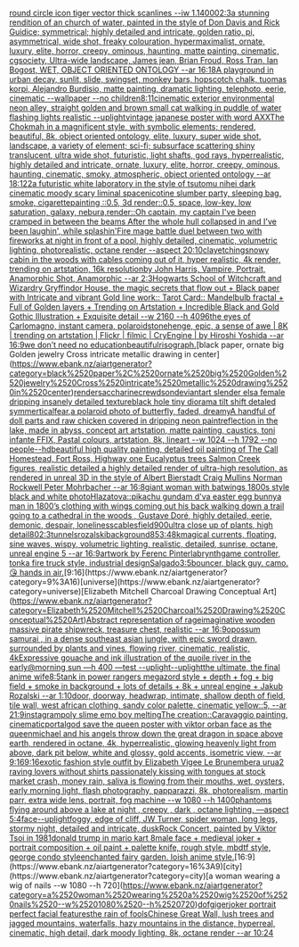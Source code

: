 [round circle icon tiger vector thick scanlines --iw 1.1](https://www.ebank.nz/aiartgenerator?category=round%2520circle%2520icon%2520tiger%2520vector%2520thick%2520scanlines%2520--iw%25201.1)[4000](https://www.ebank.nz/aiartgenerator?category=4000)[2:3](https://www.ebank.nz/aiartgenerator?category=2%3A3)[a stunning rendition of an church of water, painted in the style of Don Davis and Rick Guidice; symmetrical; highly detailed and intricate, golden ratio, pi, asymmetrical, wide shot, freaky colouration, hypermaximalist, ornate, luxury, elite, horror, creepy, ominous, haunting, matte painting, cinematic, cgsociety, Ultra-wide landscape, James jean, Brian Froud, Ross Tran, Ian Bogost, WET, OBJECT ORIENTED ONTOLOGY --ar 16:18](https://www.ebank.nz/aiartgenerator?category=a%2520stunning%2520rendition%2520of%2520an%2520church%2520of%2520water%2C%2520painted%2520in%2520the%2520style%2520of%2520Don%2520Davis%2520and%2520Rick%2520Guidice%3B%2520symmetrical%3B%2520highly%2520detailed%2520and%2520intricate%2C%2520golden%2520ratio%2C%2520pi%2C%2520asymmetrical%2C%2520wide%2520shot%2C%2520freaky%2520colouration%2C%2520hypermaximalist%2C%2520ornate%2C%2520luxury%2C%2520elite%2C%2520horror%2C%2520creepy%2C%2520ominous%2C%2520haunting%2C%2520matte%2520painting%2C%2520cinematic%2C%2520cgsociety%2C%2520Ultra-wide%2520landscape%2C%2520James%2520jean%2C%2520Brian%2520Froud%2C%2520Ross%2520Tran%2C%2520Ian%2520Bogost%2C%2520WET%2C%2520OBJECT%2520ORIENTED%2520ONTOLOGY%2520--ar%252016%3A18)[A playground in urban decay, sunlit, slide, swingset, monkey bars, hopscotch chalk, tuomas korpi, Alejandro Burdisio, matte painting, dramatic lighting, telephoto, eerie, cinematic --wallpaper --no children](https://www.ebank.nz/aiartgenerator?category=A%2520playground%2520in%2520urban%2520decay%2C%2520sunlit%2C%2520slide%2C%2520swingset%2C%2520monkey%2520bars%2C%2520hopscotch%2520chalk%2C%2520tuomas%2520korpi%2C%2520Alejandro%2520Burdisio%2C%2520matte%2520painting%2C%2520dramatic%2520lighting%2C%2520telephoto%2C%2520eerie%2C%2520cinematic%2520--wallpaper%2520--no%2520children)[8:11](https://www.ebank.nz/aiartgenerator?category=8%3A11)[cinematic exterior environmental neon alley, straight golden and brown small cat walking in puddle of water flashing lights realistic --uplight](https://www.ebank.nz/aiartgenerator?category=cinematic%2520exterior%2520environmental%2520neon%2520alley%2C%2520straight%2520golden%2520and%2520brown%2520small%2520cat%2520walking%2520in%2520puddle%2520of%2520water%2520flashing%2520lights%2520realistic%2520--uplight)[vintage japanese poster with word AXX](https://www.ebank.nz/aiartgenerator?category=vintage%2520japanese%2520poster%2520with%2520word%2520AXX)[The Chokmah in a magnificent style, with symbolic elements; rendered, beautiful, 8k, object oriented ontology, elite, luxury, super wide shot, landscape, a variety of element;  sci-fi; subsurface scattering shiny translucent, ultra wide shot, futuristic, light shafts, god rays, hyperrealistic, highly detailed and intricate, ornate, luxury, elite, horror, creepy, ominous, haunting, cinematic, smoky, atmospheric, object oriented ontology --ar 18:12](https://www.ebank.nz/aiartgenerator?category=The%2520Chokmah%2520in%2520a%2520magnificent%2520style%2C%2520with%2520symbolic%2520elements%3B%2520rendered%2C%2520beautiful%2C%25208k%2C%2520object%2520oriented%2520ontology%2C%2520elite%2C%2520luxury%2C%2520super%2520wide%2520shot%2C%2520landscape%2C%2520a%2520variety%2520of%2520element%3B%2520%2520sci-fi%3B%2520subsurface%2520scattering%2520shiny%2520translucent%2C%2520ultra%2520wide%2520shot%2C%2520futuristic%2C%2520light%2520shafts%2C%2520god%2520rays%2C%2520hyperrealistic%2C%2520highly%2520detailed%2520and%2520intricate%2C%2520ornate%2C%2520luxury%2C%2520elite%2C%2520horror%2C%2520creepy%2C%2520ominous%2C%2520haunting%2C%2520cinematic%2C%2520smoky%2C%2520atmospheric%2C%2520object%2520oriented%2520ontology%2520--ar%252018%3A12)[2](https://www.ebank.nz/aiartgenerator?category=2)[a futuristic white laboratory in the style of tsutomu nihei dark cinematic moody scary liminal space](https://www.ebank.nz/aiartgenerator?category=a%2520futuristic%2520white%2520laboratory%2520in%2520the%2520style%2520of%2520tsutomu%2520nihei%2520dark%2520cinematic%2520moody%2520scary%2520liminal%2520space)[nicotine slumber party, sleeping bag, smoke, cigarette](https://www.ebank.nz/aiartgenerator?category=nicotine%2520slumber%2520party%2C%2520sleeping%2520bag%2C%2520smoke%2C%2520cigarette)[painting ::0.5, 3d render::0.5, space, low-key, low saturation, galaxy, nebura,](https://www.ebank.nz/aiartgenerator?category=painting%2520%3A%3A0.5%2C%25203d%2520render%3A%3A0.5%2C%2520space%2C%2520low-key%2C%2520low%2520saturation%2C%2520galaxy%2C%2520nebura%2C)[render::](https://www.ebank.nz/aiartgenerator?category=render%3A%3A)[Oh captain, my captain I've been cramped in between the beams After the whole hull collapsed in and I've been laughin', while splashin'](https://www.ebank.nz/aiartgenerator?category=Oh%2520captain%2C%2520my%2520captain%2520I%27ve%2520been%2520cramped%2520in%2520between%2520the%2520beams%2520After%2520the%2520whole%2520hull%2520collapsed%2520in%2520and%2520I%27ve%2520been%2520laughin%27%2C%2520while%2520splashin%27)[Fire mage battle duel between two with fireworks at night in front of a pool, highly detailed, cinematic, volumetric lighting, photorealistic, octane render --aspect 20:10](https://www.ebank.nz/aiartgenerator?category=Fire%2520mage%2520battle%2520duel%2520between%2520two%2520with%2520fireworks%2520at%2520night%2520in%2520front%2520of%2520a%2520pool%2C%2520highly%2520detailed%2C%2520cinematic%2C%2520volumetric%2520lighting%2C%2520photorealistic%2C%2520octane%2520render%2520--aspect%252020%3A10)[clay](https://www.ebank.nz/aiartgenerator?category=clay)[etching](https://www.ebank.nz/aiartgenerator?category=etching)[snowy cabin in the woods with cables coming out of it, hyper realistic, 4k render, trending on artstation, 16k resolution](https://www.ebank.nz/aiartgenerator?category=snowy%2520cabin%2520in%2520the%2520woods%2520with%2520cables%2520coming%2520out%2520of%2520it%2C%2520hyper%2520realistic%2C%25204k%2520render%2C%2520trending%2520on%2520artstation%2C%252016k%2520resolution)[by John Harris, Vampire, Portrait, Anamorphic Shot, Anamorphic --ar 2:3](https://www.ebank.nz/aiartgenerator?category=by%2520John%2520Harris%2C%2520Vampire%2C%2520Portrait%2C%2520Anamorphic%2520Shot%2C%2520Anamorphic%2520--ar%25202%3A3)[Hogwarts School of Witchcraft and Wizardry Gryffindor House, the magic secrets that flow out  + Black paper with Intricate and vibrant Gold line work:: Tarot Card:: Mandelbulb fractal + Full of Golden layers + Trending on Artstation + Incredible Black and Gold Gothic Illustration + Exquisite detail --w 2160  --h 4096](https://www.ebank.nz/aiartgenerator?category=Hogwarts%2520School%2520of%2520Witchcraft%2520and%2520Wizardry%2520Gryffindor%2520House%2C%2520the%2520magic%2520secrets%2520that%2520flow%2520out%2520%2520%2B%2520Black%2520paper%2520with%2520Intricate%2520and%2520vibrant%2520Gold%2520line%2520work%3A%3A%2520Tarot%2520Card%3A%3A%2520Mandelbulb%2520fractal%2520%2B%2520Full%2520of%2520Golden%2520layers%2520%2B%2520Trending%2520on%2520Artstation%2520%2B%2520Incredible%2520Black%2520and%2520Gold%2520Gothic%2520Illustration%2520%2B%2520Exquisite%2520detail%2520--w%25202160%2520%2520--h%25204096)[the eyes of Carlomagno, instant camera, polaroid](https://www.ebank.nz/aiartgenerator?category=the%2520eyes%2520of%2520Carlomagno%2C%2520instant%2520camera%2C%2520polaroid)[stonehenge, epic, a sense of awe | 8K | trending on artstation | Flickr | filmic | CryEngine | by Hiroshi Yoshida --ar 16:9](https://www.ebank.nz/aiartgenerator?category=stonehenge%2C%2520epic%2C%2520a%2520sense%2520of%2520awe%2520%7C%25208K%2520%7C%2520trending%2520on%2520artstation%2520%7C%2520Flickr%2520%7C%2520filmic%2520%7C%2520CryEngine%2520%7C%2520by%2520Hiroshi%2520Yoshida%2520--ar%252016%3A9)[we don’t need no education](https://www.ebank.nz/aiartgenerator?category=we%2520don%E2%80%99t%2520need%2520no%2520education)[beautiful](https://www.ebank.nz/aiartgenerator?category=beautiful)[risograph.](https://www.ebank.nz/aiartgenerator?category=risograph.)[black paper, ornate big Golden jewelry Cross intricate metallic drawing in center](https://www.ebank.nz/aiartgenerator?category=black%2520paper%2C%2520ornate%2520big%2520Golden%2520jewelry%2520Cross%2520intricate%2520metallic%2520drawing%2520in%2520center)[render](https://www.ebank.nz/aiartgenerator?category=render)[saccharine](https://www.ebank.nz/aiartgenerator?category=saccharine)[crewdson](https://www.ebank.nz/aiartgenerator?category=crewdson)[deviantart slender elsa female dripping insanely detailed texture](https://www.ebank.nz/aiartgenerator?category=deviantart%2520slender%2520elsa%2520female%2520dripping%2520insanely%2520detailed%2520texture)[black hole tiny diorama tilt shift detaled symmertical](https://www.ebank.nz/aiartgenerator?category=black%2520hole%2520tiny%2520diorama%2520tilt%2520shift%2520detaled%2520symmertical)[fear,](https://www.ebank.nz/aiartgenerator?category=fear%2C)[a polaroid photo of butterfly, faded, dreamy](https://www.ebank.nz/aiartgenerator?category=a%2520polaroid%2520photo%2520of%2520butterfly%2C%2520faded%2C%2520dreamy)[A handful of doll parts and raw chicken covered in dripping neon paint](https://www.ebank.nz/aiartgenerator?category=A%2520handful%2520of%2520doll%2520parts%2520and%2520raw%2520chicken%2520covered%2520in%2520dripping%2520neon%2520paint)[reflection in the lake, made in abyss, concept art artstation, matte painting, caustics, toni infante FFIX, Pastal colours, artstation, 8k, lineart  --w 1024 --h 1792 --no people](https://www.ebank.nz/aiartgenerator?category=reflection%2520in%2520the%2520lake%2C%2520made%2520in%2520abyss%2C%2520concept%2520art%2520artstation%2C%2520matte%2520painting%2C%2520caustics%2C%2520toni%2520infante%2520FFIX%2C%2520Pastal%2520colours%2C%2520artstation%2C%25208k%2C%2520lineart%2520%2520--w%25201024%2520--h%25201792%2520--no%2520people)[--hd](https://www.ebank.nz/aiartgenerator?category=--hd)[beautiful high quality painting, detailed oil painting of The Call Homestead, Fort Ross, Highway one Eucalyptus trees  Salmon Creek figures, realistic detailed a highly detailed render of ultra-high resolution, as rendered in unreal 3D in the style of Albert Bierstadt Craig Mullins Norman Rockwell Peter Mohrbacher  --ar 16:8](https://www.ebank.nz/aiartgenerator?category=beautiful%2520high%2520quality%2520painting%2C%2520detailed%2520oil%2520painting%2520of%2520The%2520Call%2520Homestead%2C%2520Fort%2520Ross%2C%2520Highway%2520one%2520Eucalyptus%2520trees%2520%2520Salmon%2520Creek%2520figures%2C%2520realistic%2520detailed%2520a%2520highly%2520detailed%2520render%2520of%2520ultra-high%2520resolution%2C%2520as%2520rendered%2520in%2520unreal%25203D%2520in%2520the%2520style%2520of%2520Albert%2520Bierstadt%2520Craig%2520Mullins%2520Norman%2520Rockwell%2520Peter%2520Mohrbacher%2520%2520--ar%252016%3A8)[giant woman with batwings 1800s style black and white photo](https://www.ebank.nz/aiartgenerator?category=giant%2520woman%2520with%2520batwings%25201800s%2520style%2520black%2520and%2520white%2520photo)[Hlazatova::](https://www.ebank.nz/aiartgenerator?category=Hlazatova%3A%3A)[pikachu gundam d'va easter egg bunny](https://www.ebank.nz/aiartgenerator?category=pikachu%2520gundam%2520d%27va%2520easter%2520egg%2520bunny)[a man in 1800’s clothing with wings coming out his back walking down a trail going to a cathedral in the woods , Gustave Doré, highly detailed, eerie, demonic, despair, loneliness](https://www.ebank.nz/aiartgenerator?category=a%2520man%2520in%25201800%E2%80%99s%2520clothing%2520with%2520wings%2520coming%2520out%2520his%2520back%2520walking%2520down%2520a%2520trail%2520going%2520to%2520a%2520cathedral%2520in%2520the%2520woods%2520%2C%2520Gustave%2520Dor%C3%A9%2C%2520highly%2520detailed%2C%2520eerie%2C%2520demonic%2C%2520despair%2C%2520loneliness)[cables](https://www.ebank.nz/aiartgenerator?category=cables)[field](https://www.ebank.nz/aiartgenerator?category=field)[900](https://www.ebank.nz/aiartgenerator?category=900)[ultra close up of plants, high detail](https://www.ebank.nz/aiartgenerator?category=ultra%2520close%2520up%2520of%2520plants%2C%2520high%2520detail)[80](https://www.ebank.nz/aiartgenerator?category=80)[2:3](https://www.ebank.nz/aiartgenerator?category=2%3A3)[tunnels](https://www.ebank.nz/aiartgenerator?category=tunnels)[rozalski](https://www.ebank.nz/aiartgenerator?category=rozalski)[background](https://www.ebank.nz/aiartgenerator?category=background)[85](https://www.ebank.nz/aiartgenerator?category=85)[3:4](https://www.ebank.nz/aiartgenerator?category=3%3A4)[8k](https://www.ebank.nz/aiartgenerator?category=8k)[magical currents, floating, sine waves, wispy, volumetric lighting, realistic, detailed, sunrise, octane, unreal engine 5 --ar 16:9](https://www.ebank.nz/aiartgenerator?category=magical%2520currents%2C%2520floating%2C%2520sine%2520waves%2C%2520wispy%2C%2520volumetric%2520lighting%2C%2520realistic%2C%2520detailed%2C%2520sunrise%2C%2520octane%2C%2520unreal%2520engine%25205%2520--ar%252016%3A9)[artwork by Ferenc Pinter](https://www.ebank.nz/aiartgenerator?category=artwork%2520by%2520Ferenc%2520Pinter)[labrynth](https://www.ebank.nz/aiartgenerator?category=labrynth)[game controller, tonka fire truck style, industrial design](https://www.ebank.nz/aiartgenerator?category=game%2520controller%2C%2520tonka%2520fire%2520truck%2520style%2C%2520industrial%2520design)[Salgado](https://www.ebank.nz/aiartgenerator?category=Salgado)[3:5](https://www.ebank.nz/aiartgenerator?category=3%3A5)[bouncer, black guy. camo. 😘  hands in air.](https://www.ebank.nz/aiartgenerator?category=bouncer%2C%2520black%2520guy.%2520camo.%2520%F0%9F%98%98%2520%2520hands%2520in%2520air.)[9:16](https://www.ebank.nz/aiartgenerator?category=9%3A16)[universe](https://www.ebank.nz/aiartgenerator?category=universe)[Elizabeth Mitchell Charcoal Drawing Conceptual Art](https://www.ebank.nz/aiartgenerator?category=Elizabeth%2520Mitchell%2520Charcoal%2520Drawing%2520Conceptual%2520Art)[Abstract representation of rage](https://www.ebank.nz/aiartgenerator?category=Abstract%2520representation%2520of%2520rage)[imaginative wooden massive pirate shipwreck, treasure chest, realistic --ar 16:9](https://www.ebank.nz/aiartgenerator?category=imaginative%2520wooden%2520massive%2520pirate%2520shipwreck%2C%2520treasure%2520chest%2C%2520realistic%2520--ar%252016%3A9)[opossum samurai , in a dense southeast asian jungle, with epic sword drawn, surrounded by plants and vines, flowing river, cinematic, realistic, 4k](https://www.ebank.nz/aiartgenerator?category=opossum%2520samurai%2520%2C%2520in%2520a%2520dense%2520southeast%2520asian%2520jungle%2C%2520with%2520epic%2520sword%2520drawn%2C%2520surrounded%2520by%2520plants%2520and%2520vines%2C%2520flowing%2520river%2C%2520cinematic%2C%2520realistic%2C%25204k)[Expressive gouache and ink illustration of the quoile river in the early@morning sun —h 400 —test --uplight](https://www.ebank.nz/aiartgenerator?category=Expressive%2520gouache%2520and%2520ink%2520illustration%2520of%2520the%2520quoile%2520river%2520in%2520the%2520early%40morning%2520sun%2520%E2%80%94h%2520400%2520%E2%80%94test%2520--uplight)[--uplight](https://www.ebank.nz/aiartgenerator?category=--uplight)[](https://www.ebank.nz/aiartgenerator?category=)[the ultimate, the final anime wife](https://www.ebank.nz/aiartgenerator?category=the%2520ultimate%2C%2520the%2520final%2520anime%2520wife)[8:5](https://www.ebank.nz/aiartgenerator?category=8%3A5)[tank in power rangers megazord style + depth + fog + big field + smoke in background + lots of details + 8k + unreal engine + Jakub Rozalski --ar 1:10](https://www.ebank.nz/aiartgenerator?category=tank%2520in%2520power%2520rangers%2520megazord%2520style%2520%2B%2520depth%2520%2B%2520fog%2520%2B%2520big%2520field%2520%2B%2520smoke%2520in%2520background%2520%2B%2520lots%2520of%2520details%2520%2B%25208k%2520%2B%2520unreal%2520engine%2520%2B%2520Jakub%2520Rozalski%2520--ar%25201%3A10)[door, doorway, headwrap, intimate, shallow depth of field, tile wall, west african clothing, sandy color palette, cinematic yellow::5, --ar 21:9](https://www.ebank.nz/aiartgenerator?category=door%2C%2520doorway%2C%2520headwrap%2C%2520intimate%2C%2520shallow%2520depth%2520of%2520field%2C%2520tile%2520wall%2C%2520west%2520african%2520clothing%2C%2520sandy%2520color%2520palette%2C%2520cinematic%2520yellow%3A%3A5%2C%2520--ar%252021%3A9)[instagram](https://www.ebank.nz/aiartgenerator?category=instagram)[poly slime emo boy melting](https://www.ebank.nz/aiartgenerator?category=poly%2520slime%2520emo%2520boy%2520melting)[The creation::Caravaggio painting, cinematic](https://www.ebank.nz/aiartgenerator?category=The%2520creation%3A%3ACaravaggio%2520painting%2C%2520cinematic)[portal](https://www.ebank.nz/aiartgenerator?category=portal)[god save the queen poster with viktor orban face as the queen](https://www.ebank.nz/aiartgenerator?category=god%2520save%2520the%2520queen%2520poster%2520with%2520viktor%2520orban%2520face%2520as%2520the%2520queen)[michael and his angels throw down the great dragon in space above earth, rendered in octane, 4k, hyperrealistic, glowing heavenly light from above, dark pit below, white and glossy, gold accents, isometric view, --ar 9:16](https://www.ebank.nz/aiartgenerator?category=michael%2520and%2520his%2520angels%2520throw%2520down%2520the%2520great%2520dragon%2520in%2520space%2520above%2520earth%2C%2520rendered%2520in%2520octane%2C%25204k%2C%2520hyperrealistic%2C%2520glowing%2520heavenly%2520light%2520from%2520above%2C%2520dark%2520pit%2520below%2C%2520white%2520and%2520glossy%2C%2520gold%2520accents%2C%2520isometric%2520view%2C%2520--ar%25209%3A16)[9:16](https://www.ebank.nz/aiartgenerator?category=9%3A16)[exotic fashion style outfit by Elizabeth Vigee Le Brun](https://www.ebank.nz/aiartgenerator?category=exotic%2520fashion%2520style%2520outfit%2520by%2520Elizabeth%2520Vigee%2520Le%2520Brun)[embera urua](https://www.ebank.nz/aiartgenerator?category=embera%2520urua)[2 raving lovers without shirts passionately kissing with tongues at stock market crash, money rain, saliva is flowing from their mouths, wet, oysters, early morning light, flash photography, papparazzi, 8k, photorealism, martin parr, extra wide lens, portrait, fog machine --w 1080 --h 1400](https://www.ebank.nz/aiartgenerator?category=2%2520raving%2520lovers%2520without%2520shirts%2520passionately%2520kissing%2520with%2520tongues%2520at%2520stock%2520market%2520crash%2C%2520money%2520rain%2C%2520saliva%2520is%2520flowing%2520from%2520their%2520mouths%2C%2520wet%2C%2520oysters%2C%2520early%2520morning%2520light%2C%2520flash%2520photography%2C%2520papparazzi%2C%25208k%2C%2520photorealism%2C%2520martin%2520parr%2C%2520extra%2520wide%2520lens%2C%2520portrait%2C%2520fog%2520machine%2520--w%25201080%2520--h%25201400)[phantoms flying around above a lake at night , creepy , dark , octane lighting, —aspect 5:4](https://www.ebank.nz/aiartgenerator?category=phantoms%2520flying%2520around%2520above%2520a%2520lake%2520at%2520night%2520%2C%2520creepy%2520%2C%2520dark%2520%2C%2520octane%2520lighting%2C%2520%E2%80%94aspect%25205%3A4)[face](https://www.ebank.nz/aiartgenerator?category=face)[--uplight](https://www.ebank.nz/aiartgenerator?category=--uplight)[foggy, edge of cliff, JW Turner, spider woman, long legs, stormy night, detailed and intricate, dusk](https://www.ebank.nz/aiartgenerator?category=foggy%2C%2520edge%2520of%2520cliff%2C%2520JW%2520Turner%2C%2520spider%2520woman%2C%2520long%2520legs%2C%2520stormy%2520night%2C%2520detailed%2520and%2520intricate%2C%2520dusk)[Rock Concert, painted by Viktor Tsoi in 1981](https://www.ebank.nz/aiartgenerator?category=Rock%2520Concert%2C%2520painted%2520by%2520Viktor%2520Tsoi%2520in%25201981)[donald trump in mario kart 8](https://www.ebank.nz/aiartgenerator?category=donald%2520trump%2520in%2520mario%2520kart%25208)[male face + medieval joker + portrait composition + oil paint + palette knife, rough style, mbdtf style, george condo style](https://www.ebank.nz/aiartgenerator?category=male%2520face%2520%2B%2520medieval%2520joker%2520%2B%2520portrait%2520composition%2520%2B%2520oil%2520paint%2520%2B%2520palette%2520knife%2C%2520rough%2520style%2C%2520mbdtf%2520style%2C%2520george%2520condo%2520style)[enchanted fairy garden. loish anime style.](https://www.ebank.nz/aiartgenerator?category=enchanted%2520fairy%2520garden.%2520loish%2520anime%2520style.)[16:9](https://www.ebank.nz/aiartgenerator?category=16%3A9)[city](https://www.ebank.nz/aiartgenerator?category=city)[a woman wearing a wig of nails --w 1080 --h 720](https://www.ebank.nz/aiartgenerator?category=a%2520woman%2520wearing%2520a%2520wig%2520of%2520nails%2520--w%25201080%2520--h%2520720)[dof](https://www.ebank.nz/aiartgenerator?category=dof)[giger](https://www.ebank.nz/aiartgenerator?category=giger)[joker portrait perfect facial features](https://www.ebank.nz/aiartgenerator?category=joker%2520portrait%2520perfect%2520facial%2520features)[the rain of fools](https://www.ebank.nz/aiartgenerator?category=the%2520rain%2520of%2520fools)[Chinese Great Wall, lush trees and jagged mountains, waterfalls, hazy mountains in the distance, hyperreal, cinematic, high detail, dark moody lighting, 8k, octane render  --ar 10:24](https://www.ebank.nz/aiartgenerator?category=Chinese%2520Great%2520Wall%2C%2520lush%2520trees%2520and%2520jagged%2520mountains%2C%2520waterfalls%2C%2520hazy%2520mountains%2520in%2520the%2520distance%2C%2520hyperreal%2C%2520cinematic%2C%2520high%2520detail%2C%2520dark%2520moody%2520lighting%2C%25208k%2C%2520octane%2520render%2520%2520--ar%252010%3A24)